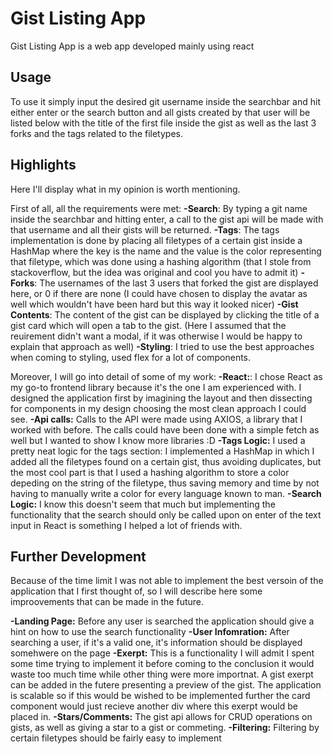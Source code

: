# Gist Listing App

Gist Listing App is a web app developed mainly using react

## Usage

To use it simply input the desired git username inside the searchbar and hit either enter or the search button and all gists created by that user will be listed below with the title of the first file inside the gist as well as the last 3 forks and the tags related to the filetypes.

## Highlights

Here I'll display what in my opinion is worth mentioning.

First of all, all the requirements were met:
**-Search**: By typing a git name inside the searchbar and hitting enter, a call to the gist api will be made with that username and all their gists will be returned.
**-Tags**: The tags implementation is done by placing all filetypes of a certain gist inside a HashMap where the key is the name and the value is the color representing that filetype, which was done using a hashing algorithm (that I stole from stackoverflow, but the idea was original and cool you have to admit it)
**-Forks**: The usernames of the last 3 users that forked the gist are displayed here, or 0 if there are none (I could have chosen to display the avatar as well which wouldn't have been hard but this way it looked nicer)
**-Gist Contents**: The content of the gist can be displayed by clicking the title of a gist card which will open a tab to the gist. (Here I assumed that the reuirement didn't want a modal, if it was otherwise I would be happy to explain that approach as well)
**-Styling**: I tried to use the best approaches when coming to styling, used flex for a lot of components.

Moreover, I will go into detail of some of my work:
**-React:**: I chose React as my go-to frontend library because it's the one I am experienced with. I designed the application first by imagining the layout and then dissecting for components in my design choosing the most clean approach I could see.
**-Api calls:** Calls to the API were made using AXIOS, a library that I worked with before. The calls could have been done with a simple fetch as well but I wanted to show I know more libraries :D
**-Tags Logic:** I used a pretty neat logic for the tags section: I implemented a HashMap in which I added all the filetypes found on a certain gist, thus avoiding duplicates, but the most cool part is that I used a hashing algorithm to store a color depeding on the string of the filetype, thus saving memory and time by not having to manually write a color for every language known to man.
**-Search Logic:** I know this doesn't seem that much but implementing the functionality that the search should only be called upon on enter of the text input in React is something I helped a lot of friends with.

## Further Development

Because of the time limit I was not able to implement the best versoin of the application that I first thought of, so I will describe here some improovements that can be made in the future.

**-Landing Page:** Before any user is searched the application should give a hint on how to use the search functionality
**-User Infomration:** After searching a user, if it's a valid one, it's information should be displayed somehwere on the page
**-Exerpt:** This is a functionality I will admit I spent some time trying to implement it before coming to the conclusion it would waste too much time while other thing were more importnat. A gist exerpt can be added in the futere presenting a preview of the gist. The application is scalable so if this would be wished to be implemented further the card component would just recieve another div where this exerpt would be placed in.
**-Stars/Comments:** The gist api allows for CRUD operations on gists, as well as giving a star to a gist or commeting.
**-Filtering:** Filtering by certain filetypes should be fairly easy to implement